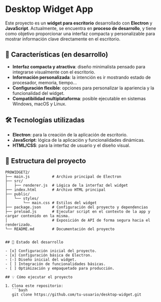 # Desktop Widget App

Este proyecto es un **widget para escritorio** desarrollado con **Electron** y **JavaScript**. Actualmente, se encuentra en **proceso de desarrollo**, y tiene como objetivo proporcionar una interfaz compacta y personalizable para mostrar información clave directamente en el escritorio.

## 🚀 Características (en desarrollo)

- **Interfaz compacta y atractiva**: diseño minimalista pensado para integrarse visualmente con el escritorio.
- **Información personalizada**: la intención es ir mostrando estado de procesador, memoria, tiempo...
- **Configuración flexible**: opciones para personalizar la apariencia y la funcionalidad del widget.
- **Compatibilidad multiplataforma**: posible ejecutable en sistemas Windows, macOS y Linux.

## 🛠️ Tecnologías utilizadas

- **Electron**: para la creación de la aplicación de escritorio.
- **JavaScript**: lógica de la aplicación y funcionalidades dinámicas.
- **HTML/CSS**: para la interfaz de usuario y el diseño visual.

## 📂 Estructura del proyecto

````plaintext
PROWIDGET2/
├── main.js          # Archivo principal de Electron
├── src/
│   ├── renderer.js  # Lógica de la interfaz del widget
├── index.html       # Archivo HTML principal
├── public/
│   └── styles/
│       └── main.css # Estilos del widget
├── package.json     # Configuración del proyecto y dependencias
├── preload.js       # Ejecutar script en el contexto de la app y cargar contenido en la misma.
│                    # Exposición de API de forma segura hacia el renderizado.
└── README.md        # Documentación del proyecto


## 🚧 Estado del desarrollo

- [x] Configuración inicial del proyecto.
- [x] Configuración básica de Electron.
- [-] Diseño inicial del widget.
- [ ] Integración de funcionalidades básicas.
- [ ] Optimización y empaquetado para producción.

## 💡 Cómo ejecutar el proyecto

1. Clona este repositorio:
   ```bash
   git clone https://github.com/tu-usuario/desktop-widget.git
````
